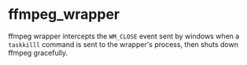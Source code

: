 # ffmpeg_wrapper
 ffmpeg wrapper intercepts the `WM_CLOSE` event sent by windows when a `taskkilll` command is sent to the wrapper's process, then shuts down ffmpeg gracefully.
